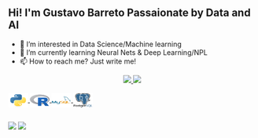 ## Hi! I'm Gustavo Barreto Passaionate by Data and AI

- 👀 I’m interested in Data Science/Machine learning
- 🌱 I’m currently learning Neural Nets & Deep Learning/NPL
- 📫 How to reach me? Just write me!


<div align="center">
  <a href="https://github.com/Gustavogrungekk">
  <img height="180em" src="https://github-readme-stats.vercel.app/api?username=Gustavogrungekk&show_icons=true&theme=dark&include_all_commits=true&count_private=true"/>
  <img height="180em" src="https://github-readme-stats.vercel.app/api/top-langs/?username=Gustavogrungekk&layout=compact&langs_count=7&theme=dark"/>
</div>
  
  
<div style="display: inline_block"><br>
 <img align="center" alt="Gust-Python" height="30" width="40" src="https://raw.githubusercontent.com/devicons/devicon/master/icons/python/python-original.svg">
 <img align="center" alt="Gust-R" height="30" width="40" src="https://raw.githubusercontent.com/devicons/devicon/master/icons/r/r-original.svg"> 
 <img align="center" alt="Gust-SQL" height="30" width="40" src="https://raw.githubusercontent.com/devicons/devicon/master/icons/mysql/mysql-original-wordmark.svg">
 <img align="center" alt="Gust-PostG" height="30" width="40" src="https://raw.githubusercontent.com/devicons/devicon/master/icons/postgresql/postgresql-original-wordmark.svg">
</div>

##
 <div> 
  <a href = "mailto:mygamescreat@hotmail.com"><img src="https://img.shields.io/badge/-Gmail-%23333?style=for-the-badge&logo=gmail&logoColor=white" target="_blank"></a>
  <a href="https://www.linkedin.com/in/gustavo-barreto-7205b3216/" target="_blank"><img src="https://img.shields.io/badge/-LinkedIn-%230077B5?style=for-the-badge&logo=linkedin&logoColor=white" target="_blank"></a> 
